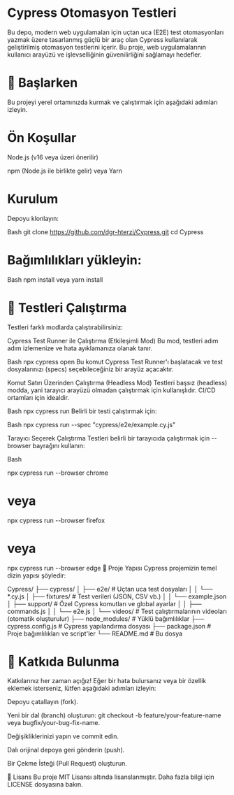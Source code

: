 # Cypress Otomasyon Testleri
Bu depo, modern web uygulamaları için uçtan uca (E2E) test otomasyonları yazmak üzere tasarlanmış güçlü bir araç olan Cypress kullanılarak geliştirilmiş otomasyon testlerini içerir. Bu proje, web uygulamalarının kullanıcı arayüzü ve işlevselliğinin güvenilirliğini sağlamayı hedefler.

# 🚀 Başlarken
Bu projeyi yerel ortamınızda kurmak ve çalıştırmak için aşağıdaki adımları izleyin.

# Ön Koşullar
Node.js (v16 veya üzeri önerilir)

npm (Node.js ile birlikte gelir) veya Yarn

# Kurulum
Depoyu klonlayın:

Bash
git clone https://github.com/dgr-hterzi/Cypress.git
cd Cypress

# Bağımlılıkları yükleyin:
Bash
npm install
 veya
yarn install


# 🧪 Testleri Çalıştırma
Testleri farklı modlarda çalıştırabilirsiniz:

Cypress Test Runner ile Çalıştırma (Etkileşimli Mod)
Bu mod, testleri adım adım izlemenize ve hata ayıklamanıza olanak tanır.

Bash
npx cypress open
Bu komut Cypress Test Runner'ı başlatacak ve test dosyalarınızı (specs) seçebileceğiniz bir arayüz açacaktır.

Komut Satırı Üzerinden Çalıştırma (Headless Mod)
Testleri başsız (headless) modda, yani tarayıcı arayüzü olmadan çalıştırmak için kullanışlıdır. CI/CD ortamları için idealdir.

Bash
npx cypress run
Belirli bir testi çalıştırmak için:

Bash
npx cypress run --spec "cypress/e2e/example.cy.js"

Tarayıcı Seçerek Çalıştırma
Testleri belirli bir tarayıcıda çalıştırmak için --browser bayrağını kullanın:

Bash

npx cypress run --browser chrome
# veya
npx cypress run --browser firefox
# veya
npx cypress run --browser edge
📂 Proje Yapısı
Cypress projemizin temel dizin yapısı şöyledir:

Cypress/
├── cypress/
│   ├── e2e/              # Uçtan uca test dosyaları
│   │   └── *.cy.js
│   ├── fixtures/         # Test verileri (JSON, CSV vb.)
│   │   └── example.json
│   ├── support/          # Özel Cypress komutları ve global ayarlar
│   │   ├── commands.js
│   │   └── e2e.js
│   └── videos/           # Test çalıştırmalarının videoları (otomatik oluşturulur)
├── node_modules/         # Yüklü bağımlılıklar
├── cypress.config.js     # Cypress yapılandırma dosyası
├── package.json          # Proje bağımlılıkları ve script'ler
└── README.md             # Bu dosya


# 🤝 Katkıda Bulunma
Katkılarınız her zaman açığız! Eğer bir hata bulursanız veya bir özellik eklemek isterseniz, lütfen aşağıdaki adımları izleyin:

Depoyu çatallayın (fork).

Yeni bir dal (branch) oluşturun: git checkout -b feature/your-feature-name veya bugfix/your-bug-fix-name.

Değişikliklerinizi yapın ve commit edin.

Dalı orijinal depoya geri gönderin (push).

Bir Çekme İsteği (Pull Request) oluşturun.

📄 Lisans
Bu proje MIT Lisansı altında lisanslanmıştır. Daha fazla bilgi için LICENSE dosyasına bakın.

